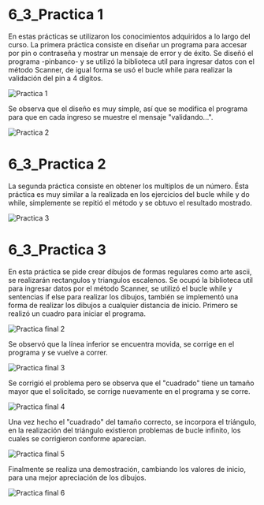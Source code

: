 # 6_3_Practica 1

En estas prácticas se utilizaron los conocimientos adquiridos a lo largo del curso.
La primera práctica consiste en diseñar un programa para accesar por pin o contraseña y mostrar un mensaje de error y de éxito.
Se diseñó el programa -pinbanco- y se utilizó la biblioteca util para ingresar datos con el método Scanner, de igual forma se usó el bucle while para realizar la validación del pin a 4 dígitos.

![Practica 1](https://user-images.githubusercontent.com/54320247/65738933-3aacaa80-e0a9-11e9-9dd0-32f06ea0a5c3.jpg)

Se observa que el diseño es muy simple, así que se modifica el programa para que en cada ingreso se muestre el mensaje "validando...".

![Practica 2](https://user-images.githubusercontent.com/54320247/65738934-3aacaa80-e0a9-11e9-8f43-bc117c361e32.jpg)

# 6_3_Practica 2

La segunda práctica consiste en obtener los multiplos de un número.
Ésta práctica es muy similar a la realizada en los ejercicios del bucle while y do while, simplemente se repitió el método y se obtuvo el resultado mostrado.

![Practica 3](https://user-images.githubusercontent.com/54320247/65738935-3aacaa80-e0a9-11e9-944d-7909eff7ddd3.jpg)

# 6_3_Practica 3

En esta práctica se pide crear dibujos de formas regulares como arte ascii, se realizarán rectangulos y triangulos escalenos.
Se ocupó la biblioteca util para ingresar datos por el método Scanner, se utilizó el bucle while y sentencias if else para realizar los dibujos, también se implementó una forma de realizar los dibujos a cualquier distancia de inicio.
Primero se realizó un cuadro para iniciar el programa.

![Practica final 2](https://user-images.githubusercontent.com/54320247/65738788-a4788480-e0a8-11e9-99e3-f680f54087d3.jpg)

Se observó que la línea inferior se encuentra movida, se corrige en el programa y se vuelve a correr.

![Practica final 3](https://user-images.githubusercontent.com/54320247/65738789-a4788480-e0a8-11e9-93a2-8dabd9d620d5.jpg)

Se corrigió el problema pero se observa que el "cuadrado" tiene un tamaño mayor que el solicitado, se corrige nuevamente en el programa y se corre.

![Practica final 4](https://user-images.githubusercontent.com/54320247/65738790-a4788480-e0a8-11e9-87d7-8641bed7ac77.jpg)

Una vez hecho el "cuadrado" del tamaño correcto, se incorpora el triángulo, en la realización del triángulo existieron problemas de bucle infinito, los cuales se corrigieron conforme aparecían.

![Practica final 5](https://user-images.githubusercontent.com/54320247/65738791-a5111b00-e0a8-11e9-8903-b86786de8ad5.jpg)

Finalmente se realiza una demostración, cambiando los valores de inicio, para una mejor apreciación de los dibujos.

![Practica final 6](https://user-images.githubusercontent.com/54320247/65738792-a5111b00-e0a8-11e9-83ba-3d9531f9299a.jpg)
